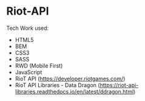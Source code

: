 # Riot-API

Tech Work used:
- HTML5
- BEM
- CSS3
- SASS
- RWD (Mobile First)
- JavaScript
- RioT API (https://developer.riotgames.com/)
- RioT API Libraries - Data Dragon (https://riot-api-libraries.readthedocs.io/en/latest/ddragon.html)



